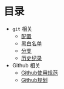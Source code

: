 # 目录

  * `git` 相关
    - [配置](git-config.md)
    - [黑白名单](git-gitignore.md)
    - [分支](git-branch.md)
    - [历史纪录](git-history.md)
  * Github 相关
    - [Github使用规范](github-converntion.md)
    - [Github规划](github-schedule.md)
